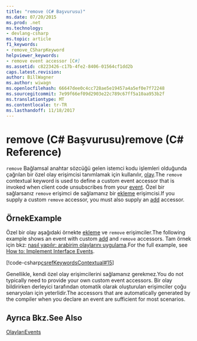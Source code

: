 ```yaml
---
title: "remove (C# Başvurusu)"
ms.date: 07/20/2015
ms.prod: .net
ms.technology:
- devlang-csharp
ms.topic: article
f1_keywords:
- remove_CSharpKeyword
helpviewer_keywords:
- remove event accessor [C#]
ms.assetid: c8223426-c17b-4fe2-8406-01564cf1dd2b
caps.latest.revision: 
author: BillWagner
ms.author: wiwagn
ms.openlocfilehash: 66647dee0c4cc728ae5e19457a4a5ef0e7f72248
ms.sourcegitcommit: 7e99f66ef09d2903e22c789c67ff5a10aa953b2f
ms.translationtype: MT
ms.contentlocale: tr-TR
ms.lasthandoff: 11/18/2017
---
```

# <a name="remove-c-reference"></a><span data-ttu-id="15c59-102">remove (C# Başvurusu)</span><span class="sxs-lookup"><span data-stu-id="15c59-102">remove (C# Reference)</span></span>
<span data-ttu-id="15c59-103">`remove` Bağlamsal anahtar sözcüğü gelen istemci kodu işlemleri olduğunda çağrılan bir özel olay erişimcisi tanımlamak için kullanılır, [olay](../../../csharp/language-reference/keywords/event.md).</span><span class="sxs-lookup"><span data-stu-id="15c59-103">The `remove` contextual keyword is used to define a custom event accessor that is invoked when client code unsubscribes from your [event](../../../csharp/language-reference/keywords/event.md).</span></span> <span data-ttu-id="15c59-104">Özel bir sağlarsanız `remove` erişimci de sağlamanız bir [ekleme](../../../csharp/language-reference/keywords/add.md) erişimcisi.</span><span class="sxs-lookup"><span data-stu-id="15c59-104">If you supply a custom `remove` accessor, you must also supply an [add](../../../csharp/language-reference/keywords/add.md) accessor.</span></span>  
  
## <a name="example"></a><span data-ttu-id="15c59-105">Örnek</span><span class="sxs-lookup"><span data-stu-id="15c59-105">Example</span></span>  
 <span data-ttu-id="15c59-106">Özel bir olay aşağıdaki örnekte [ekleme](../../../csharp/language-reference/keywords/add.md) ve `remove` erişimciler.</span><span class="sxs-lookup"><span data-stu-id="15c59-106">The following example shows an event with custom [add](../../../csharp/language-reference/keywords/add.md) and `remove` accessors.</span></span> <span data-ttu-id="15c59-107">Tam örnek için bkz: [nasıl yapılır: arabirim olaylarını uygulama](../../../csharp/programming-guide/events/how-to-implement-interface-events.md).</span><span class="sxs-lookup"><span data-stu-id="15c59-107">For the full example, see [How to:  Implement Interface Events](../../../csharp/programming-guide/events/how-to-implement-interface-events.md).</span></span>  
  
 [!code-csharp[csrefKeywordsContextual#15](../../../csharp/language-reference/keywords/codesnippet/CSharp/remove_1.cs)]  
  
 <span data-ttu-id="15c59-108">Genellikle, kendi özel olay erişimcilerini sağlamanız gerekmez.</span><span class="sxs-lookup"><span data-stu-id="15c59-108">You do not typically need to provide your own custom event accessors.</span></span> <span data-ttu-id="15c59-109">Bir olay bildirirken derleyici tarafından otomatik olarak oluşturulan erişimciler çoğu senaryoları için yeterlidir.</span><span class="sxs-lookup"><span data-stu-id="15c59-109">The accessors that are automatically generated by the compiler when you declare an event are sufficient for most scenarios.</span></span>  
  
## <a name="see-also"></a><span data-ttu-id="15c59-110">Ayrıca Bkz.</span><span class="sxs-lookup"><span data-stu-id="15c59-110">See Also</span></span>  
 [<span data-ttu-id="15c59-111">Olayları</span><span class="sxs-lookup"><span data-stu-id="15c59-111">Events</span></span>](../../../csharp/programming-guide/events/index.md)
